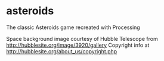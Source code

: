 # asteroids
The classic Asteroids game recreated with Processing

Space background image courtesy of Hubble Telescope from http://hubblesite.org/image/3920/gallery 
Copyright info at http://hubblesite.org/about_us/copyright.php

